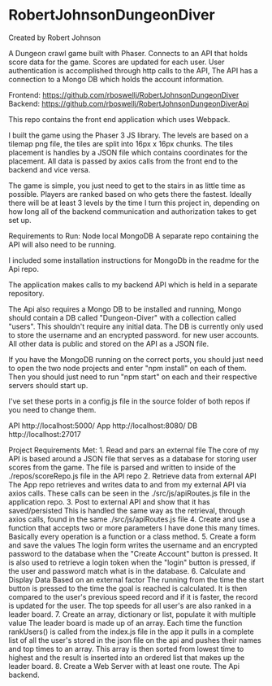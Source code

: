 # RobertJohnsonDungeonDiver

Created by Robert Johnson

A Dungeon crawl game built with Phaser.
Connects to an API that holds score data for the game.
Scores are updated for each user.
User authentication is accomplished through http calls to the API,
The API has a connection to a Mongo DB which holds the account information.

Frontend:
https://github.com/rboswellj/RobertJohnsonDungeonDiver
Backend:
https://github.com/rboswellj/RobertJohnsonDungeonDiverApi

This repo contains the front end application which uses Webpack.

I built the game using the Phaser 3 JS library.
The levels are based on a tilemap png file, the tiles are split into 16px x 16px chunks.
The tiles placement is handles by a JSON file which contains coordinates for the placement.
All data is passed by axios calls from the front end to the backend and vice versa.

The game is simple, you just need to get to the stairs in as little time as possible.
Players are ranked based on who gets there the fastest. Ideally there will be at least 3 levels
by the time I turn this project in, depending on how long all of the backend communication and
authorization takes to get set up.

Requirements to Run:
Node
local MongoDB
A separate repo containing the API will also need to be running.

I included some installation instructions for MongoDb in the readme
for the Api repo.

The application makes calls to my backend API which is held in a separate repository.

The Api also requires a Mongo DB to be installed and running, 
Mongo should contain a DB called "Dungeon-Diver" with a collection called "users".
This shouldn't require any initial data. 
The DB is currently only used to store the username and an encrypted password.
for new user accounts. All other data is public and stored on the API as a JSON file.

If you have the MongoDB running on the correct ports, you should just need to open the two node projects and
enter "npm install" on each of them. 
Then you should just need to run "npm start" on each and their respective servers should start up.

I've set these ports in a config.js file in the source folder of both repos if you need to change them.

API http://localhost:5000/
App http://localhost:8080/
DB http://localhost:27017


Project Requirements Met:
    1. Read and pars an external file
        The core of my API is based around a JSON file that serves as a database for storing user scores from the game.
        The file is parsed and written to inside of the ./repos/scoreRepo.js file in the API repo
    2. Retrieve data from external API
        The App repo retrieves and writes data to and from my external API via axios calls. These calls can be seen
        in the ./src/js/apiRoutes.js file in the application repo.
    3. Post to external API and show that it has saved/persisted
        This is handled the same way as the retrieval, through axios calls, found in the same ./src/js/apiRoutes.js file
    4. Create and use a function that accepts two or more parameters
        I have done this many times. Basically every operation is a function or a class method.
    5. Create a form and save the values
        The login form writes the username and an encrypted password to the database when the "Create Account" button
        is pressed. It is also used to retrieve a login token when the "login" button is pressed, if the user and password
        match what is in the database.
    6. Calculate and Display Data Based on an external factor
        The running from the time the start button is pressed to the time the goal is reached is calculated. It is then
        compared to the user's previous speed record and if it is faster, the record is updated for the user. The top 
        speeds for all user's are also ranked in a leader board.
    7. Create an array, dictionary or list, populate it with multiple value
        The leader board is made up of an array. Each time the function rankUsers() is called from the index.js file in the app
        it pulls in a complete list of all the user's stored in the json file on the api and pushes their names and top times to
        an array. This array is then sorted from lowest time to highest and the result is inserted into an ordered list that makes
        up the leader board.
    8. Create a Web Server with at least one route.
        The Api backend.
    
    
    




